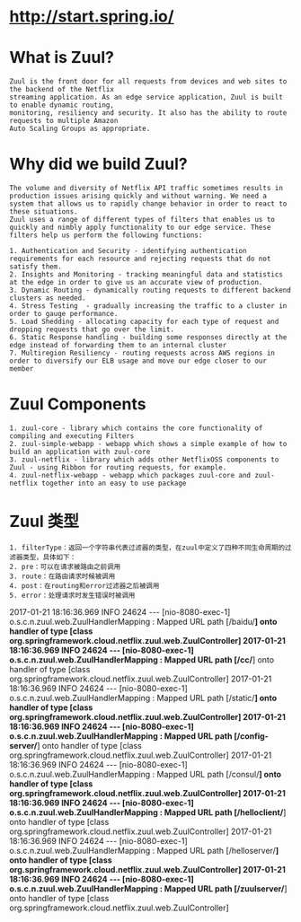 # http://start.spring.io/

# What is Zuul?

    Zuul is the front door for all requests from devices and web sites to the backend of the Netflix 
    streaming application. As an edge service application, Zuul is built to enable dynamic routing, 
    monitoring, resiliency and security. It also has the ability to route requests to multiple Amazon 
    Auto Scaling Groups as appropriate. 
    
# Why did we build Zuul?
    
    The volume and diversity of Netflix API traffic sometimes results in production issues arising quickly and without warning. We need a system that allows us to rapidly change behavior in order to react to these situations.
    Zuul uses a range of different types of filters that enables us to quickly and nimbly apply functionality to our edge service. These filters help us perform the following functions:

    1. Authentication and Security - identifying authentication requirements for each resource and rejecting requests that do not satisfy them.
    2. Insights and Monitoring - tracking meaningful data and statistics at the edge in order to give us an accurate view of production.
    3. Dynamic Routing - dynamically routing requests to different backend clusters as needed.
    4. Stress Testing  - gradually increasing the traffic to a cluster in order to gauge performance.
    5. Load Shedding - allocating capacity for each type of request and dropping requests that go over the limit.
    6. Static Response handling - building some responses directly at the edge instead of forwarding them to an internal cluster
    7. Multiregion Resiliency - routing requests across AWS regions in order to diversify our ELB usage and move our edge closer to our member
     
# Zuul Components
    1. zuul-core - library which contains the core functionality of compiling and executing Filters
    2. zuul-simple-webapp - webapp which shows a simple example of how to build an application with zuul-core
    3. zuul-netflix - library which adds other NetflixOSS components to Zuul - using Ribbon for routing requests, for example.
    4. zuul-netflix-webapp - webapp which packages zuul-core and zuul-netflix together into an easy to use package

# Zuul 类型
    1. filterType：返回一个字符串代表过滤器的类型，在zuul中定义了四种不同生命周期的过滤器类型，具体如下：
    2. pre：可以在请求被路由之前调用
    3. route：在路由请求时候被调用
    4. post：在routing和error过滤器之后被调用
    5. error：处理请求时发生错误时被调用



2017-01-21 18:16:36.969  INFO 24624 --- [nio-8080-exec-1] o.s.c.n.zuul.web.ZuulHandlerMapping      : Mapped URL path [/baidu/**] onto handler of type [class org.springframework.cloud.netflix.zuul.web.ZuulController]
2017-01-21 18:16:36.969  INFO 24624 --- [nio-8080-exec-1] o.s.c.n.zuul.web.ZuulHandlerMapping      : Mapped URL path [/cc/**] onto handler of type [class org.springframework.cloud.netflix.zuul.web.ZuulController]
2017-01-21 18:16:36.969  INFO 24624 --- [nio-8080-exec-1] o.s.c.n.zuul.web.ZuulHandlerMapping      : Mapped URL path [/static/**] onto handler of type [class org.springframework.cloud.netflix.zuul.web.ZuulController]
2017-01-21 18:16:36.969  INFO 24624 --- [nio-8080-exec-1] o.s.c.n.zuul.web.ZuulHandlerMapping      : Mapped URL path [/config-server/**] onto handler of type [class org.springframework.cloud.netflix.zuul.web.ZuulController]
2017-01-21 18:16:36.969  INFO 24624 --- [nio-8080-exec-1] o.s.c.n.zuul.web.ZuulHandlerMapping      : Mapped URL path [/consul/**] onto handler of type [class org.springframework.cloud.netflix.zuul.web.ZuulController]
2017-01-21 18:16:36.969  INFO 24624 --- [nio-8080-exec-1] o.s.c.n.zuul.web.ZuulHandlerMapping      : Mapped URL path [/helloclient/**] onto handler of type [class org.springframework.cloud.netflix.zuul.web.ZuulController]
2017-01-21 18:16:36.969  INFO 24624 --- [nio-8080-exec-1] o.s.c.n.zuul.web.ZuulHandlerMapping      : Mapped URL path [/helloserver/**] onto handler of type [class org.springframework.cloud.netflix.zuul.web.ZuulController]
2017-01-21 18:16:36.969  INFO 24624 --- [nio-8080-exec-1] o.s.c.n.zuul.web.ZuulHandlerMapping      : Mapped URL path [/zuulserver/**] onto handler of type [class org.springframework.cloud.netflix.zuul.web.ZuulController]